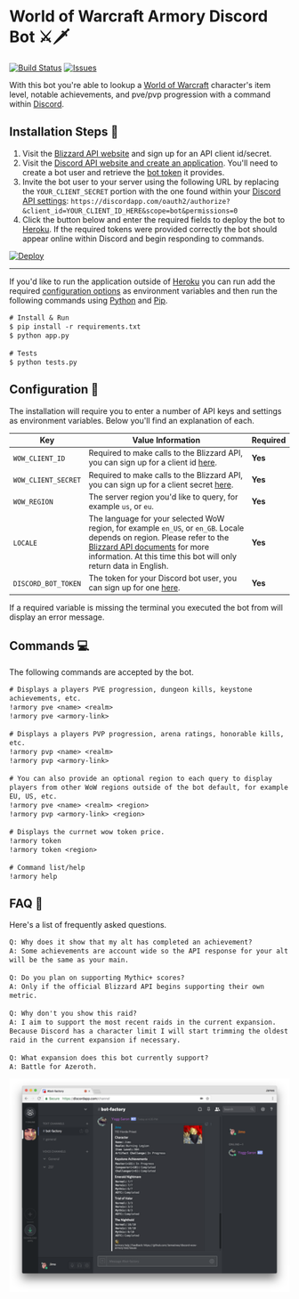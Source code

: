 # World of Warcraft Armory Discord Bot ⚔️🗡️

[![Build Status](https://travis-ci.org/JamesIves/discord-wow-armory-bot.svg?branch=master)](https://travis-ci.org/JamesIves/discord-wow-armory-bot) [![Issues](https://img.shields.io/github/issues/JamesIves/discord-wow-armory-bot.svg)](https://github.com/JamesIves/discord-wow-armory-bot/issues)

With this bot you're able to lookup a [World of Warcraft](http://worldofwarcraft.com/) character's item level, notable achievements, and pve/pvp progression with a command within [Discord](https://discordapp.com/). 

## Installation Steps :minidisc: 

1. Visit the [Blizzard API website](https://dev.battle.net/) and sign up for an API client id/secret.
2. Visit the [Discord API website and create an application](https://discordapp.com/developers/applications/). You'll need to create a bot user and retrieve the [bot token](https://discordapp.com/developers/docs/intro#bots-and-apps) it provides.
3. Invite the bot user to your server using the following URL by replacing the `YOUR_CLIENT_SECRET` portion with the one found within your [Discord API settings](https://discordapp.com/developers/applications/): `https://discordapp.com/oauth2/authorize?&client_id=YOUR_CLIENT_ID_HERE&scope=bot&permissions=0`
4. Click the button below and enter the required fields to deploy the bot to [Heroku](http://heroku.com). If the required tokens were provided correctly the bot should appear online within Discord and begin responding to commands. 

[![Deploy](https://www.herokucdn.com/deploy/button.svg)](https://heroku.com/deploy?template=https://github.com/JamesIves/discord-wow-armory-bot/master)

---

If you'd like to run the application outside of [Heroku](http://heroku.com) you can run add the required [configuration options](#configuration-file_folder) as environment variables and then run the following commands using [Python](https://www.python.org/) and [Pip](https://pypi.org/project/pip/).

```
# Install & Run
$ pip install -r requirements.txt
$ python app.py

# Tests
$ python tests.py
```

## Configuration :file_folder: 

The installation will require you to enter a number of API keys and settings as environment variables. Below you'll find an explanation of each.

| Key  | Value Information | Required |
| ------------- | ------------- | ------------- |
| `WOW_CLIENT_ID`  | Required to make calls to the Blizzard API, you can sign up for a client id [here](https://dev.battle.net/).  | **Yes** |
| `WOW_CLIENT_SECRET`  | Required to make calls to the Blizzard API, you can sign up for a client secret [here](https://dev.battle.net/).  | **Yes** |
| `WOW_REGION`  | The server region you'd like to query, for example `us`, or `eu`.  | **Yes** |
| `LOCALE`  | The language for your selected WoW region, for example `en_US`, or `en_GB`. Locale depends on region. Please refer to the [Blizzard API documents](https://dev.battle.net/) for more information. At this time this bot will only return data in English.   | **Yes** |
| `DISCORD_BOT_TOKEN`  | The token for your Discord bot user, you can sign up for one [here](https://discordapp.com/developers/docs/intro). | **Yes** |

If a required variable is missing the terminal you executed the bot from will display an error message.


## Commands :computer: 
The following commands are accepted by the bot.

```
# Displays a players PVE progression, dungeon kills, keystone achievements, etc.
!armory pve <name> <realm>
!armory pve <armory-link>

# Displays a players PVP progression, arena ratings, honorable kills, etc.
!armory pvp <name> <realm>
!armory pvp <armory-link>

# You can also provide an optional region to each query to display players from other WoW regions outside of the bot default, for example EU, US, etc.
!armory pve <name> <realm> <region>
!armory pvp <armory-link> <region>

# Displays the currnet wow token price.
!armory token
!armory token <region>

# Command list/help
!armory help
```

## FAQ :speech_balloon: 
Here's a list of frequently asked questions.
```
Q: Why does it show that my alt has completed an achievement?
A: Some achievements are account wide so the API response for your alt will be the same as your main.

Q: Do you plan on supporting Mythic+ scores?
A: Only if the official Blizzard API begins supporting their own metric.

Q: Why don't you show this raid?
A: I aim to support the most recent raids in the current expansion. Because Discord has a character limit I will start trimming the oldest raid in the current expansion if necessary.

Q: What expansion does this bot currently support?
A: Battle for Azeroth.
```

![Screenshot](assets/screenshot.png)
